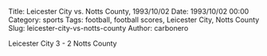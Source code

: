 Title: Leicester City vs. Notts County, 1993/10/02
Date: 1993/10/02 00:00
Category: sports
Tags: football, football scores, Leicester City, Notts County
Slug: leicester-city-vs-notts-county
Author: carbonero


Leicester City 3 - 2 Notts County

